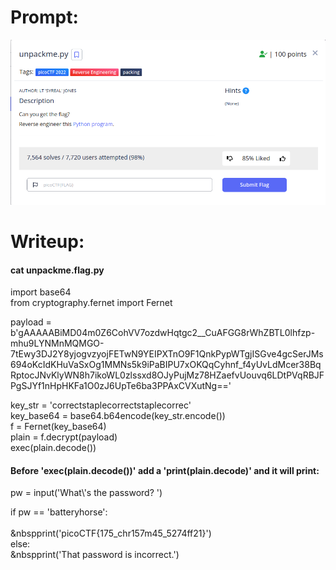 <h1>
  Prompt:
</h1>

![alt text](prompt.png)

<h1>
  Writeup:
</h1>

<h4>cat unpackme.flag.py</h4>

<p>
  import base64<br>
  from cryptography.fernet import Fernet



  payload = b'gAAAAABiMD04m0Z6CohVV7ozdwHqtgc2__CuAFGG8rWhZBTL0lhfzp-mhu9LYNMnMQMGO-7tEwy3DJ2Y8yjogvzyojFETwN9YEIPXTnO9F1QnkPypWTgjISGve4gcSerJMs694oKcIdKHuVaSxOg1MMNs5k9iPaBIPU7xOKQqCyhnf_f4yUvLdMcer38BqRptocJNvKlyWN8h7ikoWL0zlssxd8OJyPujMz78HZaefvUouvq6LDtPVqRBJFPgSJYf1nHpHKFa1O0zJ6UpTe6ba3PPAxCVXutNg=='

  key_str = 'correctstaplecorrectstaplecorrec'<br>
  key_base64 = base64.b64encode(key_str.encode())<br>
  f = Fernet(key_base64)<br>
  plain = f.decrypt(payload)<br>
  exec(plain.decode())<br>
</p>

<h4>Before 'exec(plain.decode())' add a 'print(plain.decode)' and it will print:</h4>
<p>
  pw = input('What\'s the password? ')

  if pw == 'batteryhorse':<br>  
  &nbspprint('picoCTF{175_chr157m45_5274ff21}')<br>
  else:<br>
  &nbspprint('That password is incorrect.')
</p>
